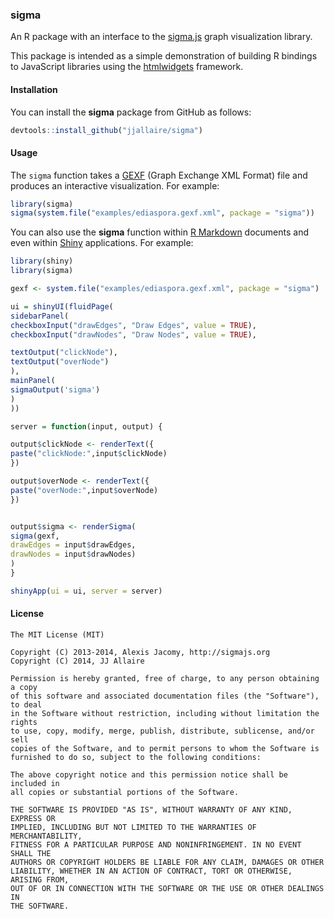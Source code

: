### sigma


An R package with an interface to the [sigma.js](http://sigmajs.org) graph visualization library.

This package is intended as a simple demonstration of building R bindings to JavaScript libraries using the [htmlwidgets](https://github.com/ramnathv/htmlwidgets) framework. 

#### Installation

You can install the **sigma** package from GitHub as follows:

```r
devtools::install_github("jjallaire/sigma")
```

#### Usage

The `sigma` function takes a [GEXF](http://gexf.net/format/) (Graph Exchange XML Format) file and produces an interactive visualization. For example:

```r
library(sigma)
sigma(system.file("examples/ediaspora.gexf.xml", package = "sigma"))
```

You can also use the **sigma** function within [R Markdown](http://rmarkdown.rstudio.com) documents and even within [Shiny](http://shiny.rstudio.com) applications. For example:

```r
library(shiny)
library(sigma)

gexf <- system.file("examples/ediaspora.gexf.xml", package = "sigma")

ui = shinyUI(fluidPage(
sidebarPanel(
checkboxInput("drawEdges", "Draw Edges", value = TRUE),
checkboxInput("drawNodes", "Draw Nodes", value = TRUE),

textOutput("clickNode"),
textOutput("overNode")
),
mainPanel(
sigmaOutput('sigma')
)
))

server = function(input, output) {

output$clickNode <- renderText({ 
paste("clickNode:",input$clickNode)
})

output$overNode <- renderText({ 
paste("overNode:",input$overNode)
})


output$sigma <- renderSigma(
sigma(gexf, 
drawEdges = input$drawEdges, 
drawNodes = input$drawNodes)
)
}

shinyApp(ui = ui, server = server)
```

#### License

```
The MIT License (MIT)

Copyright (C) 2013-2014, Alexis Jacomy, http://sigmajs.org
Copyright (C) 2014, JJ Allaire

Permission is hereby granted, free of charge, to any person obtaining a copy
of this software and associated documentation files (the "Software"), to deal
in the Software without restriction, including without limitation the rights
to use, copy, modify, merge, publish, distribute, sublicense, and/or sell
copies of the Software, and to permit persons to whom the Software is
furnished to do so, subject to the following conditions:

The above copyright notice and this permission notice shall be included in
all copies or substantial portions of the Software.

THE SOFTWARE IS PROVIDED "AS IS", WITHOUT WARRANTY OF ANY KIND, EXPRESS OR
IMPLIED, INCLUDING BUT NOT LIMITED TO THE WARRANTIES OF MERCHANTABILITY,
FITNESS FOR A PARTICULAR PURPOSE AND NONINFRINGEMENT. IN NO EVENT SHALL THE
AUTHORS OR COPYRIGHT HOLDERS BE LIABLE FOR ANY CLAIM, DAMAGES OR OTHER
LIABILITY, WHETHER IN AN ACTION OF CONTRACT, TORT OR OTHERWISE, ARISING FROM,
OUT OF OR IN CONNECTION WITH THE SOFTWARE OR THE USE OR OTHER DEALINGS IN
THE SOFTWARE.
```




